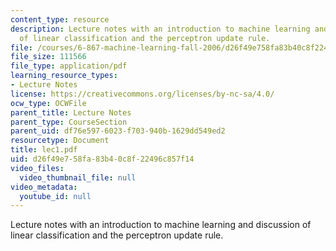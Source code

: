 ```yaml
---
content_type: resource
description: Lecture notes with an introduction to machine learning and discussion
  of linear classification and the perceptron update rule.
file: /courses/6-867-machine-learning-fall-2006/d26f49e758fa83b40c8f22496c857f14_lec1.pdf
file_size: 111566
file_type: application/pdf
learning_resource_types:
- Lecture Notes
license: https://creativecommons.org/licenses/by-nc-sa/4.0/
ocw_type: OCWFile
parent_title: Lecture Notes
parent_type: CourseSection
parent_uid: df76e597-6023-f703-940b-1629dd549ed2
resourcetype: Document
title: lec1.pdf
uid: d26f49e7-58fa-83b4-0c8f-22496c857f14
video_files:
  video_thumbnail_file: null
video_metadata:
  youtube_id: null
---
```

Lecture notes with an introduction to machine learning and discussion of linear classification and the perceptron update rule.